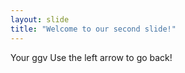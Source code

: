 ```yaml
---
layout: slide
title: "Welcome to our second slide!"
---
```

Your ggv
Use the left arrow to go back!
